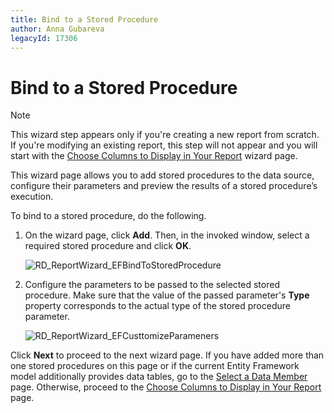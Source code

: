 ```yaml
---
title: Bind to a Stored Procedure
author: Anna Gubareva
legacyId: 17306
---
```

# Bind to a Stored Procedure
> [!NOTE]
> This wizard step appears only if you're creating a new report from scratch. If you're modifying an existing report, this step will not appear and you will start with the [Choose Columns to Display in Your Report](../choose-columns-to-display-in-your-report.md) wizard page.

This wizard page allows you to add stored procedures to the data source, configure their parameters and preview the results of a stored procedure’s execution.

To bind to a stored procedure, do the following.
1. On the wizard page, click **Add**. Then, in the invoked window, select a required stored procedure and click **OK**.
	
	![RD_ReportWizard_EFBindToStoredProcedure](../../../../../../images/img23796.png)
2. Configure the parameters to be passed to the selected stored procedure. Make sure that the value of the passed parameter's **Type** property corresponds to the actual type of the stored procedure parameter.
	
	![RD_ReportWizard_EFCusttomizeParameners](../../../../../../images/img23797.png)

Click **Next** to proceed to the next wizard page. If you have added more than one stored procedures on this page or if the current Entity Framework model additionally provides data tables, go to the [Select a Data Member](select-a-data-member.md) page. Otherwise, proceed to the [Choose Columns to Display in Your Report](../choose-columns-to-display-in-your-report.md) page.